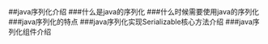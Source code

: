 ##java序列化介绍
###什么是java的序列化
###什么时候需要使用java的序列化
###java序列化的特点
###java序列化实现Serializable核心方法介绍
###java序列化组件介绍